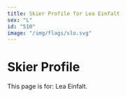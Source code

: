 ```yaml
---
title: Skier Profile for Lea Einfalt
sex: "L"
id: "510"
image: "/img/flags/slo.svg" 
---
```


# Skier Profile

This page is for: Lea Einfalt.
    
